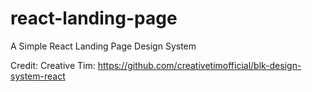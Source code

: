 # react-landing-page
A Simple React Landing Page Design System

Credit: Creative Tim: https://github.com/creativetimofficial/blk-design-system-react


